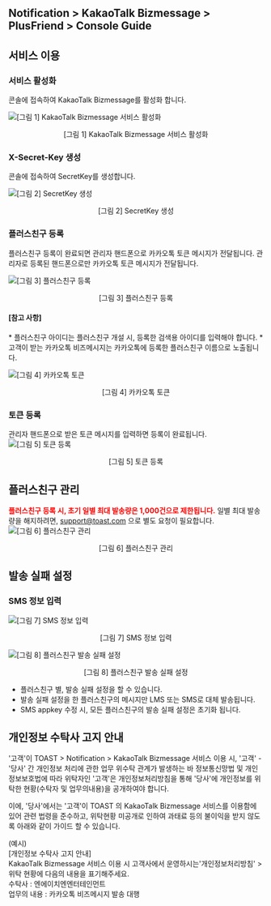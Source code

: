 ## Notification > KakaoTalk Bizmessage > PlusFriend > Console Guide

## 서비스 이용

### 서비스 활성화

콘솔에 접속하여 KakaoTalk Bizmessage를 활성화 합니다.

![[그림 1] KakaoTalk Bizmessage 서비스 활성화](http://static.toastoven.net/prod_alimtalk/plus_friend_01.png)
<center>[그림 1] KakaoTalk Bizmessage 서비스 활성화</center>

### X-Secret-Key 생성
콘솔에 접속하여 SecretKey를 생성합니다.

![[그림 2] SecretKey 생성](http://static.toastoven.net/prod_alimtalk/plus_friend_08.png)
<center>[그림 2] SecretKey 생성</center>

### 플러스친구 등록
플러스친구 등록이 완료되면 관리자 핸드폰으로 카카오톡 토큰 메시지가 전달됩니다.
관리자로 등록된 핸드폰으로만 카카오톡 토큰 메시지가 전달됩니다.

![[그림 3] 플러스친구 등록](http://static.toastoven.net/prod_alimtalk/plus_friend_03.png)
<center>[그림 3] 플러스친구 등록</center>

<h4>[참고 사항]</h4>
* 플러스친구 아이디는 플러스친구 개설 시, 등록한 검색용 아이디를 입력해야 합니다.
* 고객이 받는 카카오톡 비즈메시지는 카카오톡에 등록한 플러스친구 이름으로 노출됩니다.

![[그림 4] 카카오톡 토큰](http://static.toastoven.net/prod_alimtalk/img06.png)
<center>[그림 4] 카카오톡 토큰</center>

### 토큰 등록
관리자 핸드폰으로 받은 토큰 메시지를 입력하면 등록이 완료됩니다.
![[그림 5] 토큰 등록](http://static.toastoven.net/prod_alimtalk/plus_friend_04.png)
<center>[그림 5] 토큰 등록</center>

## 플러스친구 관리
<b><span style="color:red">플러스친구 등록 시, 초기 일별 최대 발송량은 1,000건으로 제한됩니다.</span></b>
일별 최대 발송량을 해지하려면, support@toast.com 으로 별도 요청이 필요합니다.
![[그림 6] 플러스친구 관리](http://static.toastoven.net/prod_alimtalk/plus_friend_05_1.png)
<center>[그림 6] 플러스친구 관리</center>

## 발송 실패 설정

### SMS 정보 입력
![[그림 7] SMS 정보 입력 ](http://static.toastoven.net/prod_alimtalk/plus_friend_06.png)
<center>[그림 7] SMS 정보 입력</center>

![[그림 8] 플러스친구 발송 실패 설정 ](http://static.toastoven.net/prod_alimtalk/plus_friend_07.png)
<center>[그림 8] 플러스친구 발송 실패 설정</center>

* 플러스친구 별, 발송 실패 설정을 할 수 있습니다.
* 발송 실패 설정을 한 플러스친구의 메시지만 LMS 또는 SMS로 대체 발송됩니다.
* SMS appkey 수정 시, 모든 플러스친구의 발송 실패 설정은 초기화 됩니다.

## 개인정보 수탁사 고지 안내
'고객'이 TOAST > Notification > KakaoTalk Bizmessage 서비스 이용 시, '고객' - '당사' 간 개인정보 처리에 관한 업무 위수탁 관계가 발생하는 바 정보통신망법 및 개인정보보호법에 따라 위탁자인 '고객'은 개인정보처리방침을 통해 '당사'에 개인정보를 위탁한 현황(수탁자 및 업무의내용)을 공개하여야 합니다.

이에, '당사'에서는 '고객'이 TOAST 의 KakaoTalk Bizmessage 서비스를 이용함에 있어 관련 법령을 준수하고, 위탁현황 미공개로 인하여 과태료 등의 불이익을 받지 않도록 아래와 같이 가이드 할 수 있습니다.

(예시)<br>
[개인정보 수탁사 고지 안내]<br>
KakaoTalk Bizmessage 서비스 이용 시 고객사에서 운영하시는'개인정보처리방침' > 위탁 현황에 다음의 내용을 표기해주세요.<br>
수탁사 : 엔에이치엔엔터테인먼트<br>
업무의 내용 : 카카오톡 비즈메시지 발송 대행<br>
